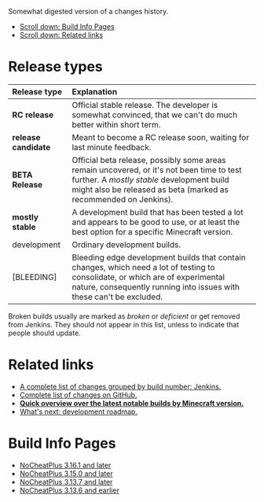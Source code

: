 Somewhat digested version of a changes history.
* [Scroll down: Build Info Pages](https://github.com/NoCheatPlus/Docs/wiki/Build-Infos#build-info-pages)
* [Scroll down: Related links](https://github.com/NoCheatPlus/Docs/wiki/Build-Infos#related-links)

# Release types
| Release type | Explanation |
| :------------| :---------- |
| **RC release** | Official stable release. The developer is somewhat convinced, that we can't do much better within short term. |
| **release candidate** | Meant to become a RC release soon, waiting for last minute feedback. |
| **BETA Release** | Official beta release, possibly some areas remain uncovered, or it's not been time to test further. A _mostly stable_ development build might also be released as beta (marked as recommended on Jenkins). |
| **mostly stable** | A development build that has been tested a lot and appears to be good to use, or at least the best option for a specific Minecraft version. |
| development | Ordinary development builds. |
| [BLEEDING] | Bleeding edge development builds that contain changes, which need a lot of testing to consolidate, or which are of experimental nature, consequently running into issues with these can't be excluded. |

Broken builds usually are marked as _broken_ or _deficient_ or get removed from Jenkins. They should not appear in this list, unless to indicate that people should update.

# Related links
* [A complete list of changes grouped by build number: Jenkins.](https://ci.md-5.net/job/NoCheatPlus/changes)
* [Complete list of changes on GitHub.](https://github.com/NoCheatPlus/NoCheatPlus/commits/master)
* [**Quick overview over the latest notable builds by Minecraft version.**](https://github.com/NoCheatPlus/Docs/wiki/Notable-Builds)
* [What's next: development roadmap.](Roadmap)

# Build Info Pages
* [NoCheatPlus 3.16.1 and later](https://github.com/NoCheatPlus/Docs/wiki/bip-3.16.1-and-later)
* [NoCheatPlus 3.15.0 and later](https://github.com/NoCheatPlus/Docs/wiki/bip-3.15.0-and-later)
* [NoCheatPlus 3.13.7 and later](https://github.com/NoCheatPlus/Docs/wiki/bip-3.13.7-and-later)
* [NoCheatPlus 3.13.6 and earlier](https://github.com/NoCheatPlus/Docs/wiki/bip-3.13.6-and-earlier)

